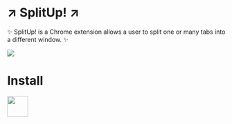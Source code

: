 # ↗️ SplitUp! ↗️
✨ SplitUp! is a Chrome extension allows a user to split one or many tabs into a different window. ✨

![](https://lh3.googleusercontent.com/ru8B7Laqk767sqBULWnU5fZ6lS0evV7plNb1qIeeinUKxR6l4XaAvLt795TTQf48_hfNknpT=w640-h400-e365)
# Install

<a href="https://chrome.google.com/webstore/detail/splitup/bhoodecbejheonelhikcfahgpgahffmf"><img src="https://raw.githubusercontent.com/alrra/browser-logos/master/src/chrome/chrome_128x128.png" width="48" /></a>
